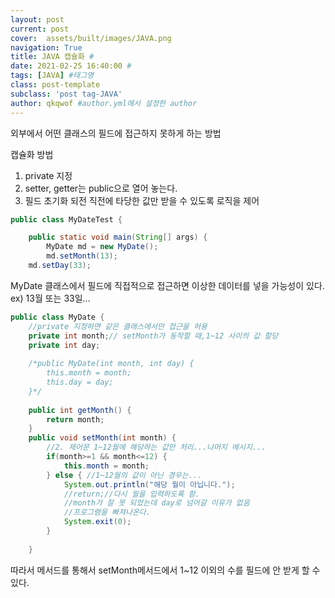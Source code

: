 ```yaml
---
layout: post
current: post
cover:  assets/built/images/JAVA.png
navigation: True
title: JAVA 캡슐화 #
date: 2021-02-25 16:40:00 #
tags: [JAVA] #태그명
class: post-template
subclass: 'post tag-JAVA'
author: qkqwof #author.yml에서 설정한 author
---
```

외부에서 어떤 클래스의 필드에 접근하지 못하게 하는 방법

캡슐화 방법
1. private 지정
2. setter, getter는 public으로 열어 놓는다.
3. 필드 초기화 되전 직전에 타당한 값만 받을 수 있도록 로직을 제어

``` Java
public class MyDateTest {

	public static void main(String[] args) {
        MyDate md = new MyDate();
        md.setMonth(13);
	md.setDay(33);
```
MyDate 클래스에서 필드에 직접적으로 접근하면 이상한 데이터를 넣을 가능성이 있다.
ex) 13월 또는 33일...
``` Java
public class MyDate {
	//private 지정하면 같은 클래스에서만 접근을 허용
	private int month;// setMonth가 동작할 때,1~12 사이의 값 할당
	private int day;
	
	/*public MyDate(int month, int day) {
		this.month = month;
		this.day = day;
	}*/
	
	public int getMonth() {
		return month;
	}
	public void setMonth(int month) {
		//2. 제어문 1~12월에 해당하는 값만 처리...나머지 메시지...
		if(month>=1 && month<=12) {
			this.month = month;
		} else { //1~12월의 값이 아닌 경우는...
			System.out.println("해당 월이 아닙니다.");
			//return;//다시 월을 입력하도록 함.
			//month가 잘 못 되었는데 day로 넘어갈 이유가 없음
			//프로그램을 빠져나온다.
			System.exit(0);
		}
		
	}
```
따라서 메서드를 통해서 setMonth메서드에서 1~12 이외의 수를 필드에 안 받게 할 수 있다.
